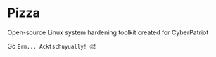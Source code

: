 # Pizza

Open-source Linux system hardening toolkit created for CyberPatriot

Go `Erm... Acktschuyually! 🤓`!
